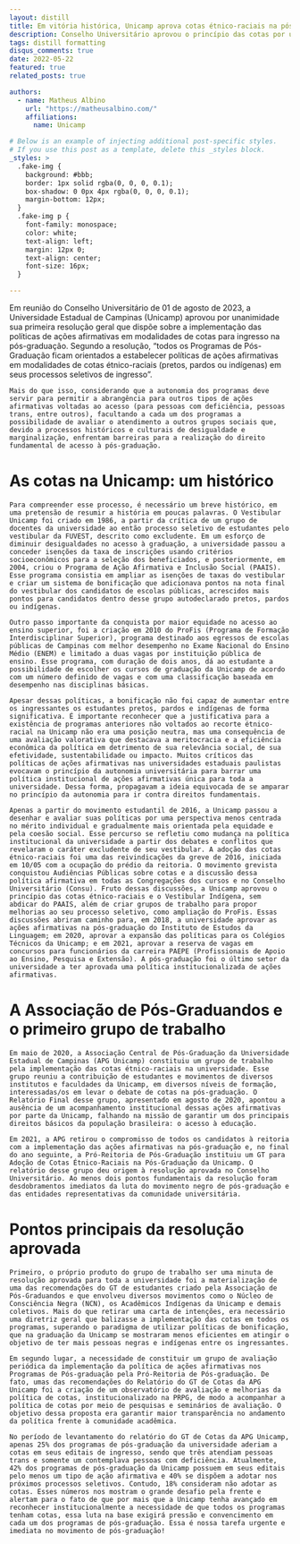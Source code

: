 ```yaml
---
layout: distill
title: Em vitória histórica, Unicamp aprova cotas étnico-raciais na pós-graduação
description: Conselho Universitário aprovou o princípio das cotas por unanimidade
tags: distill formatting
disqus_comments: true
date: 2022-05-22
featured: true
related_posts: true

authors:
  - name: Matheus Albino
    url: "https://matheusalbino.com/"
    affiliations:
      name: Unicamp

# Below is an example of injecting additional post-specific styles.
# If you use this post as a template, delete this _styles block.
_styles: >
  .fake-img {
    background: #bbb;
    border: 1px solid rgba(0, 0, 0, 0.1);
    box-shadow: 0 0px 4px rgba(0, 0, 0, 0.1);
    margin-bottom: 12px;
  }
  .fake-img p {
    font-family: monospace;
    color: white;
    text-align: left;
    margin: 12px 0;
    text-align: center;
    font-size: 16px;
  }

---
```


Em reunião do Conselho Universitário de 01 de agosto de 2023, a Universidade Estadual de Campinas (Unicamp) aprovou por unanimidade sua primeira resolução geral que dispõe sobre a implementação das políticas de ações afirmativas em modalidades de cotas para ingresso na pós-graduação. Segundo a resolução, “todos os Programas de Pós-Graduação ficam orientados a estabelecer políticas de ações afirmativas em modalidades de cotas étnico-raciais (pretos, pardos ou indígenas) em seus processos seletivos de ingresso”. 

	Mais do que isso, considerando que a autonomia dos programas deve servir para permitir a abrangência para outros tipos de ações afirmativas voltadas ao acesso (para pessoas com deficiência, pessoas trans, entre outros), facultando a cada um dos programas a possibilidade de avaliar o atendimento a outros grupos sociais que, devido a processos históricos e culturais de desigualdade e marginalização, enfrentam barreiras para a realização do direito fundamental de acesso à pós-graduação.

 # As cotas na Unicamp: um histórico
 
	Para compreender esse processo, é necessário um breve histórico, em uma pretensão de resumir a história em poucas palavras. O Vestibular Unicamp foi criado em 1986, a partir da crítica de um grupo de docentes da universidade ao então processo seletivo de estudantes pelo vestibular da FUVEST, descrito como excludente. Em um esforço de diminuir desigualdades no acesso à graduação, a universidade passou a conceder isenções da taxa de inscrições usando critérios socioeconômicos para a seleção dos beneficiados, e posteriormente, em 2004, criou o Programa de Ação Afirmativa e Inclusão Social (PAAIS). Esse programa consistia em ampliar as isenções de taxas do vestibular e criar um sistema de bonificação que adicionava pontos na nota final do vestibular dos candidatos de escolas públicas, acrescidos mais pontos para candidatos dentro desse grupo autodeclarado pretos, pardos ou indígenas. 
 
	Outro passo importante da conquista por maior equidade no acesso ao ensino superior, foi a criação em 2010 do ProFis (Programa de Formação Interdisciplinar Superior), programa destinado aos egressos de escolas públicas de Campinas com melhor desempenho no Exame Nacional do Ensino Médio (ENEM) e limitado a duas vagas por instituição pública de ensino. Esse programa, com duração de dois anos, dá ao estudante a possibilidade de escolher os cursos de graduação da Unicamp de acordo com um número definido de vagas e com uma classificação baseada em desempenho nas disciplinas básicas.
 
	Apesar dessas políticas, a bonificação não foi capaz de aumentar entre os ingressantes os estudantes pretos, pardos e indígenas de forma significativa. É importante reconhecer que a justificativa para a existência de programas anteriores não voltados ao recorte étnico-racial na Unicamp não era uma posição neutra, mas uma consequência de uma avaliação valorativa que destacava a meritocracia e a eficiência econômica da política em detrimento de sua relevância social, de sua efetividade, sustentabilidade ou impacto. Muitos críticos das políticas de ações afirmativas nas universidades estaduais paulistas evocavam o princípio da autonomia universitária para barrar uma política institucional de ações afirmativas única para toda a universidade. Dessa forma, propagavam a ideia equivocada de se amparar no princípio da autonomia para ir contra direitos fundamentais. 

	Apenas a partir do movimento estudantil de 2016, a Unicamp passou a desenhar e avaliar suas políticas por uma perspectiva menos centrada no mérito individual e gradualmente mais orientada pela equidade e pela coesão social. Esse percurso se refletiu como mudança na política institucional da universidade a partir dos debates e conflitos que revelaram o caráter excludente de seu vestibular. A adoção das cotas étnico-raciais foi uma das reivindicações da greve de 2016, iniciada em 10/05 com a ocupação do prédio da reitoria. O movimento grevista conquistou Audiências Públicas sobre cotas e a discussão dessa política afirmativa em todas as Congregações dos cursos e no Conselho Universitário (Consu). Fruto dessas discussões, a Unicamp aprovou o princípio das cotas étnico-raciais e o Vestibular Indígena, sem abdicar do PAAIS, além de criar grupos de trabalho para propor melhorias ao seu processo seletivo, como ampliação do ProFis. Essas discussões abriram caminho para, em 2018, a universidade aprovar as ações afirmativas na pós-graduação do Instituto de Estudos da Linguagem; em 2020, aprovar a expansão das políticas para os Colégios Técnicos da Unicamp; e em 2021, aprovar a reserva de vagas em concursos para funcionários da carreira PAEPE (Profissionais de Apoio ao Ensino, Pesquisa e Extensão). A pós-graduação foi o último setor da universidade a ter aprovada uma política institucionalizada de ações afirmativas. 

 # A Associação de Pós-Graduandos e o primeiro grupo de trabalho

	Em maio de 2020, a Associação Central de Pós-Graduação da Universidade Estadual de Campinas (APG Unicamp) constituiu um grupo de trabalho pela implementação das cotas étnico-raciais na universidade. Esse grupo reuniu a contribuição de estudantes e movimentos de diversos institutos e faculdades da Unicamp, em diversos níveis de formação, interessadas/os em levar o debate de cotas na pós-graduação. O Relatório Final desse grupo, apresentado em agosto de 2020, apontou a ausência de um acompanhamento institucional dessas ações afirmativas por parte da Unicamp, falhando na missão de garantir um dos principais direitos básicos da população brasileira: o acesso à educação. 

	Em 2021, a APG retirou o compromisso de todos os candidatos à reitoria com a implementação das ações afirmativas na pós-graduação e, no final do ano seguinte, a Pró-Reitoria de Pós-Graduação instituiu um GT para Adoção de Cotas Étnico-Raciais na Pós-Graduação da Unicamp. O relatório desse grupo deu origem à resolução aprovada no Conselho Universitário. Ao menos dois pontos fundamentais da resolução foram desdobramentos imediatos da luta do movimento negro de pós-graduação e das entidades representativas da comunidade universitária. 

 # Pontos principais da resolução aprovada

	Primeiro, o próprio produto do grupo de trabalho ser uma minuta de resolução aprovada para toda a universidade foi a materialização de uma das recomendações do GT de estudantes criado pela Associação de Pós-Graduandos e que envolveu diversos movimentos como o Núcleo de Consciência Negra (NCN), os Acadêmicos Indígenas da Unicamp e demais coletivos. Mais do que retirar uma carta de intenções, era necessário uma diretriz geral que balizasse a implementação das cotas em todos os programas, superando o paradigma de utilizar políticas de bonificação, que na graduação da Unicamp se mostraram menos eficientes em atingir o objetivo de ter mais pessoas negras e indígenas entre os ingressantes. 

	Em segundo lugar, a necessidade de constituir um grupo de avaliação periódica da implementação da política de ações afirmativas nos Programas de Pós-graduação pela Pró-Reitoria de Pós-graduação. De fato, umas das recomendações do Relatório do GT de Cotas da APG Unicamp foi a criação de um observatório de avaliação e melhorias da política de cotas, institucionalizado na PRPG, de modo a acompanhar a política de cotas por meio de pesquisas e seminários de avaliação. O objetivo dessa proposta era garantir maior transparência no andamento da política frente à comunidade acadêmica.

	No período de levantamento do relatório do GT de Cotas da APG Unicamp, apenas 25% dos programas de pós-graduação da universidade aderiam a cotas em seus editais de ingresso, sendo que três atendiam pessoas trans e somente um contemplava pessoas com deficiência. Atualmente, 42% dos programas de pós-graduação da Unicamp possuem em seus editais pelo menos um tipo de ação afirmativa e 40% se dispõem a adotar nos próximos processos seletivos. Contudo, 18% consideram não adotar as cotas. Esses números nos mostram o grande desafio pela frente e alertam para o fato de que por mais que a Unicamp tenha avançado em reconhecer institucionalmente a necessidade de que todos os programas tenham cotas, essa luta na base exigirá pressão e convencimento em cada um dos programas de pós-graduação. Essa é nossa tarefa urgente e imediata no movimento de pós-graduação! 
